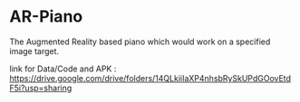 # AR-Piano
The Augmented Reality based piano which would work on a specified image target.


link for Data/Code and APK :
https://drive.google.com/drive/folders/14QLkiiIaXP4nhsbRySkUPdGOovEtdF5i?usp=sharing
